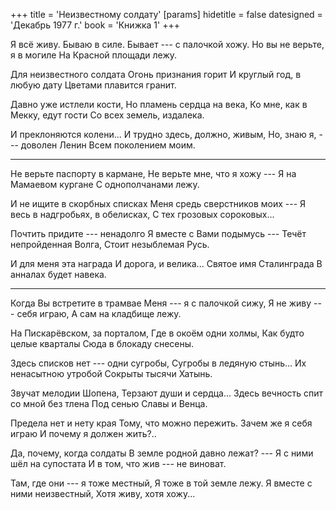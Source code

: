 +++
title = 'Неизвестному солдату'
[params]
  hidetitle = false
  datesigned = 'Декабрь 1977 г.'
  book = 'Книжка 1'
+++
<!-- Неизвестному солдату -->

Я всё живу. Бываю в силе.
Бывает --- с палочкой хожу.
Но вы не верьте, я в могиле
На Красной площади лежу.

Для неизвестного солдата
Огонь признания горит
И круглый год, в любую дату
Цветами плавится гранит.

Давно уже истлели кости,
Но пламень сердца на века,
Ко мне, как в Мекку, едут гости
Со всех земель, издалека.

И преклоняются колени...
И трудно здесь, должно, живым,
Но, знаю я, --- доволен Ленин
Всем поколением моим.

<!-- Последующих строк нет в варианте Издано 1998, там они отдельно под названием «Когда Вы встретите в трамвае» -->
* * *

Не верьте паспорту в кармане,
Не верьте мне, что я хожу ---
Я на Мамаевом кургане
С однополчанами лежу.

И не ищите в скорбных списках
Меня средь сверстников моих ---
Я весь в надгробьях, в обелисках,
С тех грозовых сороковых...

Почтить придите --- ненадолго
Я вместе с Вами подымусь ---
Течёт непройденная Волга,
Стоит незыблемая Русь.

И для меня эта награда
И дорога, и велика...
Святое имя Сталинграда
В анналах будет навека.

* * *

Когда Вы встретите в трамвае
Меня --- я с палочкой сижу,
Я не живу --- себя играю,
А сам на кладбище лежу.

На Пискарёвском, за порталом,
Где в окоём одни холмы,
Как будто целые кварталы
Сюда в блокаду снесены.

Здесь списков нет --- одни сугробы,
Сугробы в ледяную стынь...
Их ненасытною утробой
Сокрыты тысячи Хатынь.

Звучат мелодии Шопена,
Терзают души и сердца...
Здесь вечность спит со мной без тлена
Под сенью Славы и Венца.

Предела нет и нету края
Тому, что можно пережить.
Зачем же я себя играю
И почему я должен жить?..

Да, почему, когда солдаты
В земле родной давно лежат? ---
Я с ними шёл на супостата
И в том, что жив --- не виноват.

Там, где они --- я тоже местный,
Я тоже в той земле лежу.
Я вместе с ними неизвестный,
Хотя живу, хотя хожу...

<!-- Декабрь 1977 г. -->
<!-- Книжка 1 -->
<!-- Издано 1998 -->
